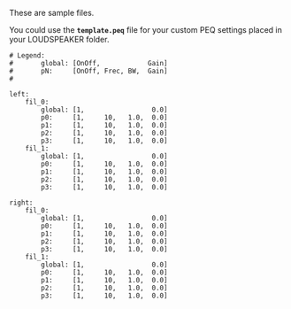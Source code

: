 These are sample files.

You could use the **`template.peq`** file for your custom PEQ settings placed in your LOUDSPEAKER folder.


    # Legend:
    #       global: [OnOff,            Gain]
    #       pN:     [OnOff, Frec, BW,  Gain]
    #

    left:
        fil_0:
            global: [1,                 0.0]
            p0:     [1,     10,   1.0,  0.0]
            p1:     [1,     10,   1.0,  0.0]
            p2:     [1,     10,   1.0,  0.0]
            p3:     [1,     10,   1.0,  0.0]
        fil_1:
            global: [1,                 0.0]
            p0:     [1,     10,   1.0,  0.0]
            p1:     [1,     10,   1.0,  0.0]
            p2:     [1,     10,   1.0,  0.0]
            p3:     [1,     10,   1.0,  0.0]

    right:
        fil_0:
            global: [1,                 0.0]
            p0:     [1,     10,   1.0,  0.0]
            p1:     [1,     10,   1.0,  0.0]
            p2:     [1,     10,   1.0,  0.0]
            p3:     [1,     10,   1.0,  0.0]
        fil_1:
            global: [1,                 0.0]
            p0:     [1,     10,   1.0,  0.0]
            p1:     [1,     10,   1.0,  0.0]
            p2:     [1,     10,   1.0,  0.0]
            p3:     [1,     10,   1.0,  0.0]
